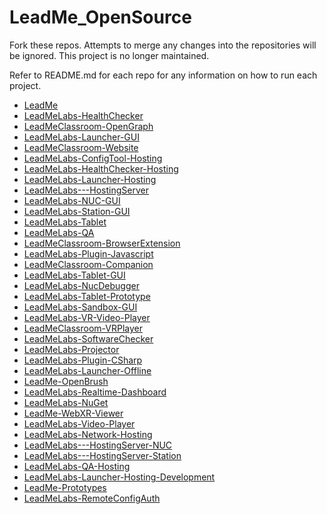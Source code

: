 # LeadMe_OpenSource

Fork these repos. Attempts to merge any changes into the repositories will be ignored. This project is no longer maintained.

Refer to README.md for each repo for any information on how to run each project.

- [LeadMe]([url](https://github.com/LuminationDev/LeadMe))
- [LeadMeLabs-HealthChecker](https://github.com/LuminationDev/LeadMeLabs-HealthChecker)
- [LeadMeClassroom-OpenGraph](https://github.com/LuminationDev/LeadMeClassroom-OpenGraph)
- [LeadMeLabs-Launcher-GUI]([url](https://github.com/LuminationDev/LeadMeLabs-Launcher-GUI))
- [LeadMeClassroom-Website]([url](https://github.com/LuminationDev/LeadMeClassroom-Website))
- [LeadMeLabs-ConfigTool-Hosting]([url](https://github.com/LuminationDev/LeadMeLabs-ConfigTool-Hosting))
- [LeadMeLabs-HealthChecker-Hosting]([url](https://github.com/LuminationDev/LeadMeLabs-HealthChecker-Hosting))
- [LeadMeLabs-Launcher-Hosting]([url](https://github.com/LuminationDev/LeadMeLabs-Launcher-Hosting))
- [LeadMeLabs---HostingServer]([url](https://github.com/LuminationDev/LeadMeLabs---HostingServer))
- [LeadMeLabs-NUC-GUI]([url](https://github.com/LuminationDev/LeadMeLabs-NUC-GUI))
- [LeadMeLabs-Station-GUI]([url](https://github.com/LuminationDev/LeadMeLabs-Station-GUI))
- [LeadMeLabs-Tablet]([url](https://github.com/LuminationDev/LeadMeLabs-Tablet))
- [LeadMeLabs-QA]([url](https://github.com/LuminationDev/LeadMeLabs-QA))
- [LeadMeClassroom-BrowserExtension]([url](https://github.com/LuminationDev/LeadMeClassroom-BrowserExtension))
- [LeadMeLabs-Plugin-Javascript]([url](https://github.com/LuminationDev/LeadMeLabs-Plugin-Javascript))
- [LeadMeClassroom-Companion]([url](https://github.com/LuminationDev/LeadMeClassroom-Companion))
- [LeadMeLabs-Tablet-GUI]([url](https://github.com/LuminationDev/LeadMeLabs-Tablet-GUI))
- [LeadMeLabs-NucDebugger]([url](https://github.com/LuminationDev/LeadMeLabs-NucDebugger))
- [LeadMeLabs-Tablet-Prototype]([url](https://github.com/LuminationDev/LeadMeLabs-Tablet-Prototype))
- [LeadMeLabs-Sandbox-GUI]([url](https://github.com/LuminationDev/LeadMeLabs-Sandbox-GUI))
- [LeadMeLabs-VR-Video-Player]([url](https://github.com/LuminationDev/LeadMeLabs-VR-Video-Player))
- [LeadMeClassroom-VRPlayer]([url](https://github.com/LuminationDev/LeadMeClassroom-VRPlayer))
- [LeadMeLabs-SoftwareChecker]([url](https://github.com/LuminationDev/LeadMeLabs-SoftwareChecker))
- [LeadMeLabs-Projector]([url](https://github.com/LuminationDev/LeadMeLabs-Projector))
- [LeadMeLabs-Plugin-CSharp]([url](https://github.com/LuminationDev/LeadMeLabs-Plugin-CSharp))
- [LeadMeLabs-Launcher-Offline]([url](https://github.com/LuminationDev/LeadMeLabs-Launcher-Offline))
- [LeadMe-OpenBrush]([url](https://github.com/LuminationDev/LeadMe-OpenBrush))
- [LeadMeLabs-Realtime-Dashboard]([url](https://github.com/LuminationDev/LeadMeLabs-Realtime-Dashboard))
- [LeadMeLabs-NuGet]([url](https://github.com/LuminationDev/LeadMeLabs-NuGet))
- [LeadMe-WebXR-Viewer]([url](https://github.com/LuminationDev/LeadMe-WebXR-Viewer))
- [LeadMeLabs-Video-Player]([url](https://github.com/LuminationDev/LeadMeLabs-Video-Player))
- [LeadMeLabs-Network-Hosting]([url](https://github.com/LuminationDev/LeadMeLabs-Network-Hosting))
- [LeadMeLabs---HostingServer-NUC]([url](https://github.com/LuminationDev/LeadMeLabs---HostingServer-NUC))
- [LeadMeLabs---HostingServer-Station]([url](https://github.com/LuminationDev/LeadMeLabs---HostingServer-Station))
- [LeadMeLabs-QA-Hosting]([url](https://github.com/LuminationDev/LeadMeLabs-QA-Hosting))
- [LeadMeLabs-Launcher-Hosting-Development]([url](https://github.com/LuminationDev/LeadMeLabs-Launcher-Hosting-Development))
- [LeadMe-Prototypes]([url](https://github.com/LuminationDev/LeadMe-Prototypes))
- [LeadMeLabs-RemoteConfigAuth]([url](https://github.com/LuminationDev/LeadMeLabs-RemoteConfigAuth))

